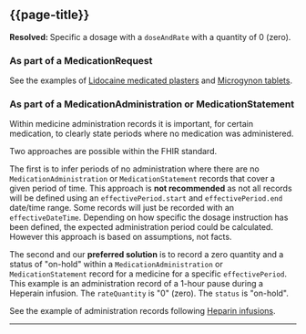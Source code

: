 ## {{page-title}}

<div class="nhsd-a-box nhsd-a-box--bg-light-blue nhsd-!t-margin-bottom-6 nhsd-t-body">
    <strong>Resolved: </strong>Specific a dosage with a <code>doseAndRate</code> with a quantity of 0 (zero).
</div>

### As part of a MedicationRequest

See the examples of [Lidocaine medicated plasters](DosageExamples-Fullycoded2?version=current#Lidocaine-plasters) and [Microgynon tablets](DosageExamples-Fullycoded2?version=current#Microgynontablets).

<!--The example given above for [Colchicine tablets](DosageExamples-Wherefree-textinstructionsarerequired#Colchicinetablets) also includes an instruction for a period of time where medication should not be taken;

> Do not repeat course for 3 days
-->

### As part of a MedicationAdministration or MedicationStatement

Within medicine administration records it is important, for certain medication, to clearly state periods where no medication was administered.

Two approaches are possible within the FHIR standard.

The first is to infer periods of no administration where there are no `MedicationAdministration` or `MedicationStatement` records that cover a given period of time. This approach is **not recommended** as not all records will be defined using an `effectivePeriod.start` and `effectivePeriod.end` date/time range. Some records will just be recorded with an `effectiveDateTime`. Depending on how specific the dosage instruction has been defined, the expected administration period could be calculated. However this approach is based on assumptions, not facts.

The second and our **preferred solution** is to record a zero quantity and a status of "on-hold" within a `MedicationAdministration` or `MedicationStatement` record for a medicine for a specific `effectivePeriod`. This example is an administration record of a 1-hour pause during a Heperain infusion. The `rateQuantity` is "0" (zero). The `status` is "on-hold".

See the example of administration records following [Heparin infusions](DosageExamples-Infusions?version=current#Heparin-infusion).

---